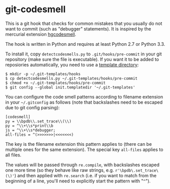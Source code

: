 git-codesmell
=============

This is a git hook that checks for common mistakes that you usually
do not want to commit (such as "debugger" statements).
It is inspired by the mercurial extension
[hgcodesmell](https://bitbucket.org/birkenfeld/hgcodesmell).

The hook is written in Python and requires at least Python 2.7 or Python
3.3.

To install it, copy `detectcodesmells.py` to `.git/hooks/pre-commit` in your
git repository (make sure the file is executable). If you want it to be added
to reposiories automatically, you need to use a
[template directory](https://coderwall.com/p/jp7d5q/create-a-global-git-commit-hook):

    $ mkdir -p ~/.git-templates/hooks
    $ cp detectcodesmells.py ~/.git-templates/hooks/pre-commit
    $ chmod +x ~/.git-templates/hooks/pre-commit
    $ git config --global init.templatedir '~/.git-templates'

You can configure the code smell patterns according to filename extension in
your `~/.gitconfig` as follows (note that backslashes need to be escaped due to
git config parsing):

    [codesmell]
    py = \\bpdb\\.set_trace\\(\\)
    py = ^\\+\\s*print\\b
    js = ^\\+\\s*debugger;
    all-files = ^(>>>>>>>|<<<<<<<)

The key is the filename extension this pattern applies to (there can be
multiple ones for the same extension). The special key `all-files` applies to
all files.

The values will be passed through `re.compile`, with backslashes escaped one
more time (so they behave like raw strings, e.g. `r'\bpdb\.set_trace\(\)'`) and
then applied with `re.search` (i.e. if you want to match from the beginning of
a line, you'll need to explicitly start the pattern with "`^`").
